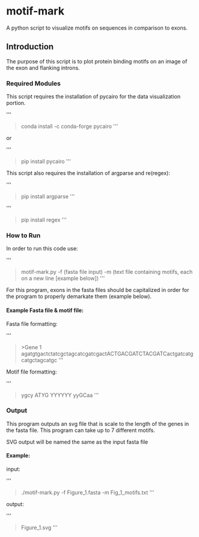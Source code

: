# motif-mark
A python script to visualize motifs on sequences in comparison to exons.


## Introduction

The purpose of this script is to plot protein binding motifs on an image of the exon and flanking introns.

### Required Modules

This script requires the installation of pycairo for the data visualization portion.

'''
>conda install -c conda-forge pycairo
'''

or 

'''
>pip install pycairo
'''

This script also requires the installation  of argparse and re(regex):

'''
>pip install argparse
'''

'''
>pip install regex
'''



### How to Run

In order to run this code use:

'''
>motif-mark.py -f (fasta file input) -m (text file containing motifs, each on a new line [example below])
'''

For this program, exons in the fasta files should be capitalized  in order for the program to properly demarkate them (example below).


#### Example Fasta file & motif file:

Fasta file formatting:

'''
>\>Gene 1
>agatgtgactctatcgctagcatcgatcgactACTGACGATCTACGATCactgatcatgcatgctagcatgc
'''

Motif file formatting:

'''
>ygcy 
>ATYG 
>YYYYYY 
>yyGCaa 
'''

### Output

This program outputs an svg file that is scale to the length of the genes in the fasta file. This program can take up to 7 different motifs.

SVG output will be named the same as the input fasta file


#### Example:

input:

'''
>./motif-mark.py -f Figure_1.fasta -m Fig_1_motifs.txt
'''

output:

'''
>Figure_1.svg
'''
